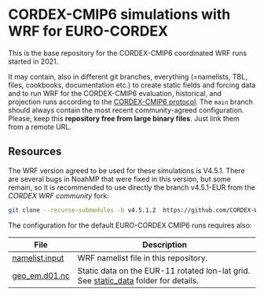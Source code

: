 # CORDEX-CMIP6 simulations with WRF for EURO-CORDEX

This is the base repository for the CORDEX-CMIP6 coordinated WRF runs started in 2021. 

It may contain, also in different git branches, everything (=namelists, TBL, files, cookbooks, documentation etc.) to create static fields and forcing data and to run WRF for the CORDEX-CMIP6 evaluation, historical, and projection runs according to the [CORDEX-CMIP6 protocol](https://cordex.org/wp-content/uploads/2021/05/CORDEX-CMIP6_exp_design_RCM.pdf).
The `main` branch should always contain the most recent community-agreed configuration.
Please, keep this **repository free from large binary files**. Just link them from a remote URL.

## Resources

The WRF version agreed to be used for these simulations is V4.5.1. There are several bugs in NoahMP that were fixed in this version, but some remain, so it is recommended to use directly the branch v4.5.1-EUR from the _CORDEX WRF community_ fork:
```bash
git clone --recurse-submodules -b v4.5.1.2  https://github.com/CORDEX-WRF-community/WRF.git
```
The configuration for the default EURO-CORDEX CMIP6 runs requires also:

|File | Description |
|-----|-------------|
| [namelist.input](./namelist.input) | WRF namelist file in this repository. |
| [geo_em.d01.nc](https://meteo.unican.es/work/josipa/euro-cordex-cmip6/static_data/geo_em.d01_EUR-11_newLAI_LANDMATE_final.nc) | Static data on the EUR-11 rotated lon-lat grid. See [static_data](./static_data) folder for details.|
